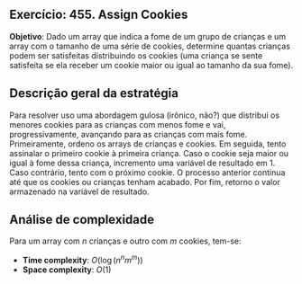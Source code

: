 ## Exercício: 455. Assign Cookies
**Objetivo**: Dado um array que indica a fome de um grupo de crianças e um array com o tamanho de uma série de cookies, determine quantas crianças podem ser satisfeitas distribuindo os cookies (uma criança se sente satisfeita se ela receber um cookie maior ou igual ao tamanho da sua fome).

## Descrição geral da estratégia
Para resolver uso uma abordagem gulosa (irônico, não?) que distribui os menores cookies para as crianças com menos fome e vai, progressivamente, avançando para as crianças com mais fome. Primeiramente, ordeno os arrays de crianças e cookies. Em seguida, tento assinalar o primeiro cookie à primeira criança. Caso o cookie seja maior ou igual à fome dessa criança, incremento uma variável de resultado em 1. Caso contrário, tento com o próximo cookie. O processo anterior continua até que os cookies ou crianças tenham acabado. Por fim, retorno o valor armazenado na variável de resultado.

## Análise de complexidade
Para um array com $n$ crianças e outro com $m$ cookies, tem-se:
- **Time complexity**: $O(\log(n^nm^m))$ 
- **Space complexity**: $O(1)$
